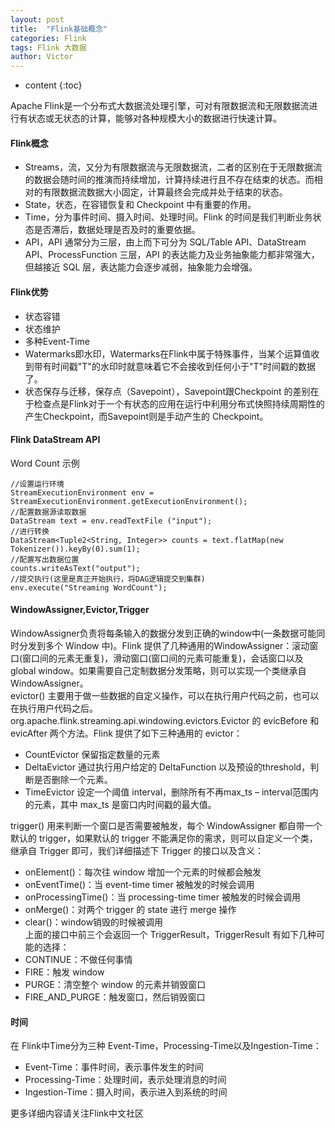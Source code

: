 ```yaml
---
layout: post
title:  "Flink基础概念"
categories: Flink
tags: Flink 大数据
author: Victor
---
```


* content
{:toc}

Apache Flink是一个分布式大数据流处理引擎，可对有限数据流和无限数据流进行有状态或无状态的计算，能够对各种规模大小的数据进行快速计算。
#### Flink概念
* Streams，流，又分为有限数据流与无限数据流，二者的区别在于无限数据流的数据会随时间的推演而持续增加，计算持续进行且不存在结束的状态。而相对的有限数据流数据大小固定，计算最终会完成并处于结束的状态。
* State，状态，在容错恢复和 Checkpoint 中有重要的作用。
* Time，分为事件时间、摄入时间、处理时间。Flink 的时间是我们判断业务状态是否滞后，数据处理是否及时的重要依据。
* API，API 通常分为三层，由上而下可分为 SQL/Table API、DataStream API、ProcessFunction 三层，API 的表达能力及业务抽象能力都非常强大，但越接近 SQL 层，表达能力会逐步减弱，抽象能力会增强。
<!-- more -->

#### Flink优势  
* 状态容错
* 状态维护
* 多种Event-Time
* Watermarks即水印，Watermarks在Flink中属于特殊事件，当某个运算值收到带有时间戳"T"的水印时就意味着它不会接收到任何小于"T"时间戳的数据了。
* 状态保存与迁移，保存点（Savepoint），Savepoint跟Checkpoint 的差别在于检查点是Flink对于一个有状态的应用在运行中利用分布式快照持续周期性的产生Checkpoint，而Savepoint则是手动产生的 Checkpoint。

#### Flink DataStream API
Word Count 示例
```
//设置运行环境
StreamExecutionEnvironment env = StreamExecutionEnvironment.getExecutionEnvironment();
//配置数据源读取数据
DataStream text = env.readTextFile ("input");
//进行转换
DataStream<Tuple2<String, Integer>> counts = text.flatMap(new Tokenizer()).keyBy(0).sum(1);
//配置写出数据位置
counts.writeAsText("output");
//提交执行(这里是真正开始执行，将DAG逻辑提交到集群)
env.execute("Streaming WordCount");
```
#### WindowAssigner,Evictor,Trigger
WindowAssigner负责将每条输入的数据分发到正确的window中(一条数据可能同时分发到多个 Window 中)。Flink 提供了几种通用的WindowAssigner：滚动窗口(窗口间的元素无重复)，滑动窗口(窗口间的元素可能重复)，会话窗口以及global window。如果需要自己定制数据分发策略，则可以实现一个类继承自 WindowAssigner。  
evictor() 主要用于做一些数据的自定义操作，可以在执行用户代码之前，也可以在执行用户代码之后。org.apache.flink.streaming.api.windowing.evictors.Evictor 的 evicBefore 和 evicAfter 两个方法。Flink 提供了如下三种通用的 evictor：
* CountEvictor 保留指定数量的元素
* DeltaEvictor 通过执行用户给定的 DeltaFunction 以及预设的threshold，判断是否删除一个元素。
* TimeEvictor 设定一个阈值 interval，删除所有不再max_ts – interval范围内的元素，其中 max_ts 是窗口内时间戳的最大值。  

trigger() 用来判断一个窗口是否需要被触发，每个 WindowAssigner 都自带一个默认的 trigger，如果默认的 trigger 不能满足你的需求，则可以自定义一个类，继承自 Trigger 即可，我们详细描述下 Trigger 的接口以及含义：
* onElement()：每次往 window 增加一个元素的时候都会触发
* onEventTime()：当 event-time timer 被触发的时候会调用
* onProcessingTime()：当 processing-time timer 被触发的时候会调用
* onMerge()：对两个 trigger 的 state 进行 merge 操作
* clear()：window销毁的时候被调用  
上面的接口中前三个会返回一个 TriggerResult，TriggerResult 有如下几种可能的选择：
* CONTINUE：不做任何事情
* FIRE：触发 window
* PURGE：清空整个 window 的元素并销毁窗口
* FIRE_AND_PURGE：触发窗口，然后销毁窗口

#### 时间
在 Flink中Time分为三种 Event-Time，Processing-Time以及Ingestion-Time：
* Event-Time：事件时间，表示事件发生的时间
* Processing-Time：处理时间，表示处理消息的时间
* Ingestion-Time：摄入时间，表示进入到系统的时间  

更多详细内容请关注Flink中文社区
